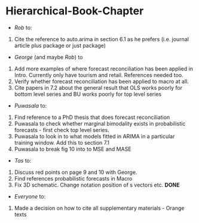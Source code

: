 # Hierarchical-Book-Chapter

- *Rob* to:

 1. Cite the reference to auto.arima in section 6.1 as he prefers (i.e. journal article plus package or just package)

- *George* (and maybe *Rob*) to

 1. Add more examples of where forecast reconciliation has been applied in Intro.  Currently only have tourism and retail.  References needed too.
 2. Verify whether forecast reconciliation has been applied to macro at all.
 3. Cite papers in 7.2 about the general result that OLS works poorly for bottom level series and BU works poorly for top level series


- *Puwasala* to:

 1. Find reference to a PhD thesis that does forecast reconciliation
 2. Puwasala to check whether marginal bimodality exists in probabilistic forecasts - first check top level series.
 3. Puwasala to look in to what models fitted in ARIMA in a particular training window. Add this to section 7.1
 4. Puwasala to break fig 10 into to MSE and MASE


- *Tas* to: 
 1. Discuss red points on page 9 and 10 with George. 
 2. Find references probabilistic forecasts in Macro
 3. Fix 3D schematic.  Change notation position of s vectors etc. **DONE**

- *Everyone* to:

 1. Made a decision on how to cite all supplementary materials - Orange texts


 

 






